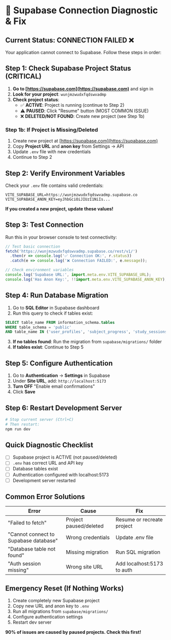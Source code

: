 # 🔧 Supabase Connection Diagnostic & Fix

## Current Status: CONNECTION FAILED ❌

Your application cannot connect to Supabase. Follow these steps in order:

## Step 1: Check Supabase Project Status (CRITICAL)

1. **Go to [https://supabase.com](https://supabase.com)** and sign in
2. **Look for your project**: `wunjmzwudxfqdswvadmp`
3. **Check project status**:
   - ✅ **ACTIVE**: Project is running (continue to Step 2)
   - ⚠️ **PAUSED**: Click "Resume" button (MOST COMMON ISSUE)
   - ❌ **DELETED/NOT FOUND**: Create new project (see Step 1b)

### Step 1b: If Project is Missing/Deleted
1. Create new project at [https://supabase.com](https://supabase.com)
2. Copy **Project URL** and **anon key** from Settings → API
3. Update `.env` file with new credentials
4. Continue to Step 2

## Step 2: Verify Environment Variables

Check your `.env` file contains valid credentials:

```env
VITE_SUPABASE_URL=https://wunjmzwudxfqdswvadmp.supabase.co
VITE_SUPABASE_ANON_KEY=eyJhbGciOiJIUzI1NiIs...
```

**If you created a new project, update these values!**

## Step 3: Test Connection

Run this in your browser console to test connectivity:

```javascript
// Test basic connection
fetch('https://wunjmzwudxfqdswvadmp.supabase.co/rest/v1/')
  .then(r => console.log('✅ Connection OK:', r.status))
  .catch(e => console.log('❌ Connection FAILED:', e.message));

// Check environment variables
console.log('Supabase URL:', import.meta.env.VITE_SUPABASE_URL);
console.log('Has Anon Key:', !!import.meta.env.VITE_SUPABASE_ANON_KEY);
```

## Step 4: Run Database Migration

1. Go to **SQL Editor** in Supabase dashboard
2. Run this query to check if tables exist:

```sql
SELECT table_name FROM information_schema.tables 
WHERE table_schema = 'public' 
AND table_name IN ('user_profiles', 'subject_progress', 'study_sessions', 'user_progress_stats');
```

3. **If no tables found**: Run the migration from `supabase/migrations/` folder
4. **If tables exist**: Continue to Step 5

## Step 5: Configure Authentication

1. Go to **Authentication** → **Settings** in Supabase
2. Under **Site URL**, add: `http://localhost:5173`
3. **Turn OFF** "Enable email confirmations"
4. Click **Save**

## Step 6: Restart Development Server

```bash
# Stop current server (Ctrl+C)
# Then restart:
npm run dev
```

## Quick Diagnostic Checklist

- [ ] Supabase project is ACTIVE (not paused/deleted)
- [ ] `.env` has correct URL and API key
- [ ] Database tables exist
- [ ] Authentication configured with localhost:5173
- [ ] Development server restarted

## Common Error Solutions

| Error | Cause | Fix |
|-------|-------|-----|
| "Failed to fetch" | Project paused/deleted | Resume or recreate project |
| "Cannot connect to Supabase database" | Wrong credentials | Update .env file |
| "Database table not found" | Missing migration | Run SQL migration |
| "Auth session missing" | Wrong site URL | Add localhost:5173 to auth |

## Emergency Reset (If Nothing Works)

1. Create completely new Supabase project
2. Copy new URL and anon key to `.env`
3. Run all migrations from `supabase/migrations/`
4. Configure authentication settings
5. Restart dev server

**90% of issues are caused by paused projects. Check this first!**